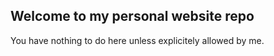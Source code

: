 ## Welcome to my personal website repo

You have nothing to do here unless explicitely allowed by me.
